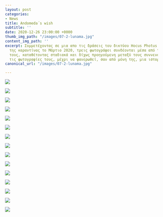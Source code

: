 ```yaml
---
layout: post
categories:
- News
title: Andomeda´s wish
subtitle: ''
date: 2020-12-26 23:00:00 +0000
thumb_img_path: "/images/07-2-lunama.jpg"
content_img_path: ''
excerpt: Συμμετέχοντας σε μια απο τις δράσεις του δικτύου Hocus Photus στη διάρκεια
  της καραντίνας το Μάρτιο 2020, τρεις φωτογράφοι συνδέονται μέσα από τις εικόνες
  τους, καταθέτοντας σταδιακά και δίχως προηγούμενη μεταξύ τους συννενόηση, μια-μια
  τις φωτογραφίες τους, μέχρι να φανερωθεί, σαν από μόνη της, μια ιστορία.
canonical_url: "/images/07-2-lunama.jpg"

---
```

![](/images/01-2-lunama.jpg)

![](/images/121-1.jpg)

![](/images/03-2-lunama.jpg)

![](/images/04-2-lunama.jpg)

![](/images/05-2-lunama.jpg)

![](/images/06-2-lunama.jpg)

![](/images/07-2-lunama.jpg)

![](/images/08-2-lunama_mg_1167.jpg)

![](/images/09-2-lunama.jpg)

![](/images/10-2-lunama.jpg)

![](/images/11-2-lunama_mg_2292.jpg)

![](/images/12-2-lunama.jpg)

![](/images/13-2-lunama.jpg)

![](/images/14-2-lunama_mg_8133.jpg)

![](/images/15-2-lunama.jpg)